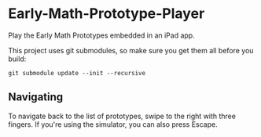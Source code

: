 # Early-Math-Prototype-Player
Play the Early Math Prototypes embedded in an iPad app.

This project uses git submodules, so make sure you get them all before you build:

    git submodule update --init --recursive

## Navigating

To navigate back to the list of prototypes, swipe to the right with three fingers. If you're using the simulator, you can also press Escape.
